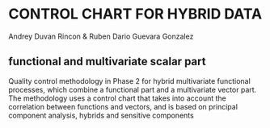 # CONTROL CHART FOR HYBRID DATA
Andrey Duvan Rincon & Ruben Dario Guevara Gonzalez
## functional and multivariate scalar part
Quality control methodology in Phase 2 for hybrid multivariate functional processes, which combine a functional part and a multivariate vector part. The methodology uses a control chart that takes into account the correlation between functions and vectors, and is based on principal component analysis, hybrids and sensitive components
